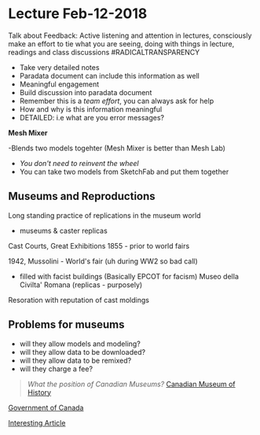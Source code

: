 # Lecture Feb-12-2018

Talk about Feedback: Active listening and attention in lectures, consciously make an effort to tie what you are seeing, 
doing with things in lecture, readings and class discussions #RADICALTRANSPARENCY

- Take very detailed notes
- Paradata document can include this information as well
- Meaningful engagement
- Build discussion into paradata document 
- Remember this is a *team effort*, you can always ask for help
- How and why is this information meaningful
- DETAILED: i.e what are you error messages? 

**Mesh Mixer**

-Blends two models togehter (Mesh Mixer is better than Mesh Lab)

- *You don't need to reinvent the wheel* 
- You can take two models from SketchFab and put them together 

## Museums and Reproductions 

Long standing practice of replications in the museum world 
- museums & caster replicas

Cast Courts, Great Exhibitions 1855 - prior to world fairs

1942, Mussolini - World's fair (uh during WW2 so bad call)
- filled with facist buildings (Basically EPCOT for facism)
Museo della Civilta' Romana (replicas - purposely) 

Resoration with reputation of cast moldings 
## Problems for museums
- will they allow models and modeling?
- will they allow data to be downloaded?
- will they allow data to be remixed?
- will they charge a fee?

> *What the position of Canadian Museums?*
[Canadian Museum of History](http://www.warmuseum.ca/about/copyright-and-permissions/#tabs)

[Government of Canada](https://www.canada.ca/en/heritage-information-network/services/intellectual-property-copyright/guide-digital-rights-management.html)

[Interesting Article](https://www.jcms-journal.com/articles/10.5334/jcms.1021217/)

